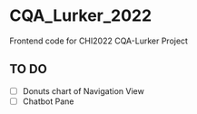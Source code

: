 # CQA_Lurker_2022
Frontend code for CHI2022 CQA-Lurker Project

## TO DO
- [ ] Donuts chart of Navigation View
- [ ] Chatbot Pane
